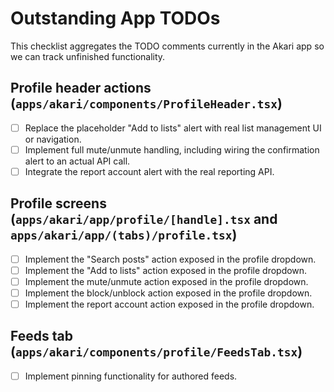 # Outstanding App TODOs

This checklist aggregates the TODO comments currently in the Akari app so we can track unfinished functionality.

## Profile header actions (`apps/akari/components/ProfileHeader.tsx`)

- [ ] Replace the placeholder "Add to lists" alert with real list management UI or navigation.
- [ ] Implement full mute/unmute handling, including wiring the confirmation alert to an actual API call.
- [ ] Integrate the report account alert with the real reporting API.

## Profile screens (`apps/akari/app/profile/[handle].tsx` and `apps/akari/app/(tabs)/profile.tsx`)

- [ ] Implement the "Search posts" action exposed in the profile dropdown.
- [ ] Implement the "Add to lists" action exposed in the profile dropdown.
- [ ] Implement the mute/unmute action exposed in the profile dropdown.
- [ ] Implement the block/unblock action exposed in the profile dropdown.
- [ ] Implement the report account action exposed in the profile dropdown.

## Feeds tab (`apps/akari/components/profile/FeedsTab.tsx`)

- [ ] Implement pinning functionality for authored feeds.
